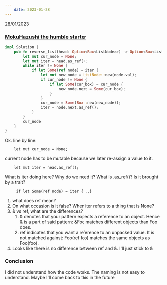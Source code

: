 ```yaml
---
    date: 2023-01-28
---
```

28/01/2023

### [MokuHazushi the humble starter](https://leetcode.com/problems/reverse-linked-list/solutions/1980282/rust-iterative/)

```Rust
impl Solution {
    pub fn reverse_list(head: Option<Box<ListNode>>) -> Option<Box<ListNode>> {
        let mut cur_node = None;
        let mut iter = head.as_ref();
        while iter != None {
            if let Some(ref node) = iter {
                let mut new_node = ListNode::new(node.val);
                if cur_node != None {
                    if let Some(cur_box) = cur_node {
                        new_node.next = Some(cur_box);
                    }
                }
                cur_node = Some(Box::new(new_node));
                iter = node.next.as_ref();
            }
        }
        cur_node
    }
}
```
Ok. line by line: 

        let mut cur_node = None;

current node has to be mutable because we later re-assign a value to it.

        let mut iter = head.as_ref();

What is iter doing here? Why do we need it? What is .as_ref()? 
Is it brought by a trait?

         if let Some(ref node) = iter {...}

1. what does ref mean? 
2. On what occasion is it false? When iter refers to a thing that is None?
3. & vs ref, what are the differences? 
   1. & denotes that your pattern expects a reference to an object. Hence & is a part of said pattern: &Foo matches different objects than Foo does. 
   2. ref indicates that you want a reference to an unpacked value.
         It is not matched against: Foo(ref foo) matches the same objects as Foo(foo).
4. Looks like there is no difference between ref and &. I'll just stick to &


### Conclusion
I did not understand how the code works.
The naming is not easy to understand. Maybe I'll come back to this in the future
